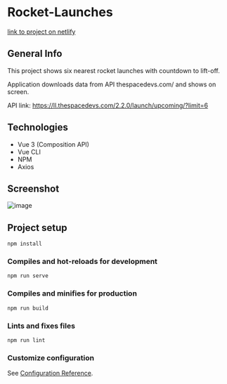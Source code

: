 # Rocket-Launches

[link to project on netlify](https://six-rockets.netlify.app)


## General Info

This project shows six nearest rocket launches with countdown to lift-off. 

Application downloads data from API thespacedevs.com/ and shows on screen.

API link: https://ll.thespacedevs.com/2.2.0/launch/upcoming/?limit=6

## Technologies
* Vue 3 (Composition API)
* Vue CLI
* NPM
* Axios

## Screenshot
![image](https://user-images.githubusercontent.com/71273681/201891848-cb44185c-c77e-4232-8d8c-b368f1ba1bb3.png)

## Project setup
```
npm install
```

### Compiles and hot-reloads for development
```
npm run serve
```

### Compiles and minifies for production
```
npm run build
```

### Lints and fixes files
```
npm run lint
```

### Customize configuration
See [Configuration Reference](https://cli.vuejs.org/config/).
